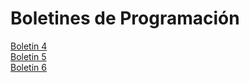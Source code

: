 #  Boletines de Programación

[Boletin 4](https://github.com/Britza/Programacion/tree/master/src/com/programacion/Boletin4)  
[Boletin 5](https://github.com/Britza/Programacion/tree/master/src/com/programacion/Boletin5)  
[Boletin 6](https://github.com/Britza/Programacion/tree/master/src/com/programacion/Boletin6)  



